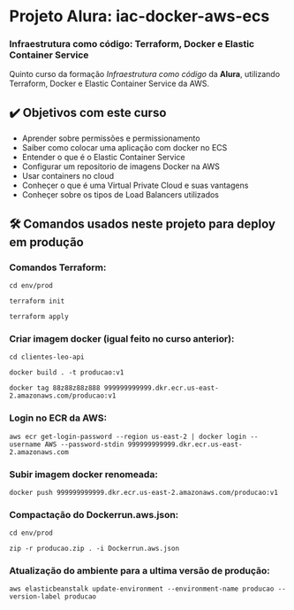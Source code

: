 # Projeto Alura: iac-docker-aws-ecs

### Infraestrutura como código: Terraform, Docker e Elastic Container Service
Quinto curso da formação *Infraestrutura como código* da **Alura**, utilizando Terraform, Docker e Elastic Container Service da AWS.

## ✔️ Objetivos com este curso
- Aprender sobre permissões e permissionamento
- Saiber como colocar uma aplicação com docker no ECS
- Entender o que é o Elastic Container Service
- Configurar um repositorio de imagens Docker na AWS
- Usar containers no cloud
- Conheçer o que é uma Virtual Private Cloud e suas vantagens
- Conheçer sobre os tipos de Load Balancers utilizados

## 🛠️ Comandos usados neste projeto para deploy em produção
### Comandos Terraform:
`cd env/prod`

`terraform init`

`terraform apply`

### Criar imagem docker (igual feito no curso anterior):
`cd clientes-leo-api`

`docker build . -t producao:v1`

`docker tag 88z88z88z888 999999999999.dkr.ecr.us-east-2.amazonaws.com/producao:v1`

### Login no ECR da AWS:
`aws ecr get-login-password --region us-east-2 | docker login --username AWS --password-stdin 999999999999.dkr.ecr.us-east-2.amazonaws.com`

### Subir imagem docker renomeada:
`docker push 999999999999.dkr.ecr.us-east-2.amazonaws.com/producao:v1`

### Compactação do Dockerrun.aws.json:
`cd env/prod`

`zip -r producao.zip . -i Dockerrun.aws.json`

### Atualização do ambiente para a ultima versão de produção:
`aws elasticbeanstalk update-environment --environment-name producao --version-label producao`